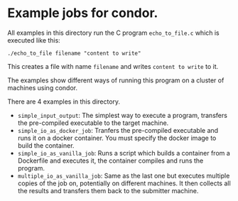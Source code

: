 # Example jobs for condor.


All examples in this directory run the C program `echo_to_file.c` which is executed like this:
```
./echo_to_file filename "content to write"
```
This creates a file with name `filename` and writes `content to write` to it.

The examples show different ways of running this program on a cluster of machines using condor.

There are 4 examples in this directory.

* `simple_input_output`: The simplest way to execute a program, transfers the pre-compiled executable to the target machine.
* `simple_io_as_docker_job`: Tranfers the pre-compiled executable and runs it on a docker container. You must specify the docker image to build the container.
* `simple_io_as_vanilla_job`: Runs a script which builds a container from a Dockerfile and executes it, the container compiles and runs the program.
* `multiple_io_as_vanilla_job`: Same as the last one but executes multiple copies of the job on, potentially on different machines. It then collects all the results and transfers them back to the submitter machine.

